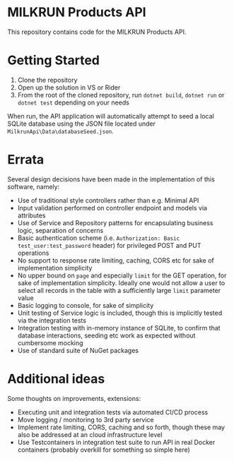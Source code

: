 # MILKRUN Products API

This repository contains code for the MILKRUN Products API.

# Getting Started

1. Clone the repository
2. Open up the solution in VS or Rider
3. From the root of the cloned repository, run `dotnet build`, `dotnet run` or `dotnet test` depending on your needs

When run, the API application will automatically attempt to seed a local SQLite database using the JSON file located under `MilkrunApi\Data\databaseSeed.json`.

# Errata

Several design decisions have been made in the implementation of this software, namely:

* Use of traditional style controllers rather than e.g. Minimal API
* Input validation performed on controller endpoint and models via attributes
* Use of Service and Repository patterns for encapsulating business logic, separation of concerns
* Basic authentication scheme (i.e. `Authorization: Basic test_user:test_password` header) for privileged POST and PUT operations
* No support to response rate limiting, caching, CORS etc for sake of implementation simplicity
* No upper bound on `page` and especially `limit` for the GET operation, for sake of implementation simplicity. Ideally one would not allow a user to select all records in the table with a sufficiently large `limit` parameter value
* Basic logging to console, for sake of simplicity
* Unit testing of Service logic is included, though this is implicitly tested via the integration tests
* Integration testing with in-memory instance of SQLite, to confirm that database interactions, seeding etc work as expected without cumbersome mocking
* Use of standard suite of NuGet packages

# Additional ideas

Some thoughts on improvements, extensions:

* Executing unit and integration tests via automated CI/CD process
* Move logging / monitoring to 3rd party service
* Implement rate limiting, CORS, caching and so forth, though these may also be addressed at an cloud infrastructure level
* Use Testcontainers in integration test suite to run API in real Docker containers (probably overkill for something so simple here)


